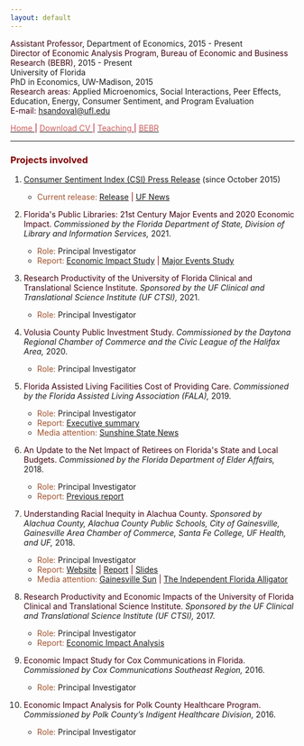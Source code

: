 ```yaml
---
layout: default
---
```


<span style="color: #3F000F"> Assistant Professor, </span> Department of Economics, 2015 - Present  
<span style="color: #3F000F"> Director of Economic Analysis Program, Bureau of Economic and Business Research (BEBR), </span>  2015 - Present  
University of Florida  
PhD in Economics, UW-Madison, 2015  
<span style="color: #3F000F"> Research areas: </span> Applied Microenomics, Social Interactions, Peer Effects, Education, Energy, Consumer Sentiment, and Program Evaluation  
<span style="color: #3F000F"> E-mail: </span> [hsandoval@ufl.edu](mailto:hsandoval@ufl.edu) 

[<span style="color: IndianRed"> Home </span>](index.html) <span style="color: #A70D2A"> &#124; </span> <a href="https://hhsandoval.github.io/CVHHSG.pdf" target="_blank"> <span style="color: IndianRed"> Download CV </span> </a> <span style="color: #A70D2A"> &#124; </span> [<span style="color: IndianRed"> Teaching </span>](teaching.html) <span style="color: #A70D2A"> &#124; </span> [<span style="color: IndianRed"> BEBR </span>](bebr.html)

* * *

### <span style="color: maroon"> Projects involved </span>

1. [Consumer Sentiment Index (CSI) Press Release](https://www.bebr.ufl.edu/florida-consumer-sentiment/) (since October 2015)
    * <span style="color: Sienna"> Current release:</span> [Release](https://www.bebr.ufl.edu/wp-content/uploads/2022/08/csi_2022_2_august.pdf) <span style="color: maroon"> &#124; </span> [UF News](https://news.ufl.edu/2022/08/july-consumer-report/)

2. <span style="color: #3F000F"> Florida's Public Libraries: 21st Century Major Events and 2020 Economic Impact. </span> *Commissioned by the Florida Department of State, Division of Library and Information Services,* 2021. 
    * <span style="color: Sienna"> Role: </span> Principal Investigator 
    * <span style="color: Sienna"> Report: </span> [Economic Impact Study](https://dos.myflorida.com/library-archives/library-development/data/economic-impact/) <span style="color: maroon"> &#124; </span> [Major Events Study](https://dos.myflorida.com/library-archives/library-development/data/major-events/)

3. <span style="color: #3F000F"> Research Productivity of the University of Florida Clinical and Translational Science Institute. </span> *Sponsored by the UF Clinical and Translational Science Institute (UF CTSI),* 2021. 
    * <span style="color: Sienna"> Role: </span> Principal Investigator 

4. <span style="color: #3F000F"> Volusia County Public Investment Study. </span> *Commissioned by the Daytona Regional Chamber of Commerce and the Civic League of the Halifax Area,* 2020. 
    * <span style="color: Sienna"> Role: </span> Principal Investigator 

5. <span style="color: #3F000F"> Florida Assisted Living Facilities Cost of Providing Care. </span> *Commissioned by the Florida Assisted Living Association (FALA),* 2019.
    * <span style="color: Sienna"> Role: </span> Principal Investigator 
    * <span style="color: Sienna"> Report: </span> [Executive summary](https://www.fala.org/ALF-Cost-of-Care-Study.html)
    * <span style="color: Sienna"> Media attention: </span> [Sunshine State News](http://www.sunshinestatenews.com/story/florida-alfs-face-rising-cost-few-skilled-workers)

6. <span style="color: #3F000F"> An Update to the Net Impact of Retirees on Florida's State and Local Budgets. </span>  *Commissioned by the Florida Department of Elder Affairs,* 2018.
    * <span style="color: Sienna"> Role: </span>  Principal Investigator 
    * <span style="color: Sienna"> Report: </span> [Previous report](https://elderaffairs.org/wp-content/uploads/Retiree-Net-Impact-on-Floridas-Budgets-1.pdf)

7. <span style="color: #3F000F"> Understanding Racial Inequity in Alachua County. </span> *Sponsored by Alachua County, Alachua County Public Schools, City of Gainesville, Gainesville Area Chamber of Commerce, Santa Fe College, UF Health, and UF,* 2018.
    * <span style="color: Sienna"> Role: </span>  Principal Investigator 
    * <span style="color: Sienna"> Report: </span> [Website](https://www.bebr.ufl.edu/economics/racial-inequity) <span style="color: maroon"> &#124; </span> [Report](https://www.bebr.ufl.edu/sites/default/files/Research%20Reports/ri1_baseline_report.pdf) <span style="color: maroon"> &#124; </span> [Slides](https://www.bebr.ufl.edu/sites/default/files/Research%20Reports/ri3_presentation_slides.pdf)
    * <span style="color: Sienna"> Media attention: </span> [Gainesville Sun](http://www.gainesville.com/news/20180113/disparity-study-alachua-county-blacks-face-bigger-hurdles?start=2) <span style="color: maroon"> &#124; </span> [The Independent Florida Alligator](https://www.alligator.org/news/uf-researchers-released-a-report-on-alachua-county-s-racial/article_9ddb58aa-fa22-11e7-8e34-a726da16f65c.html) 

8. <span style="color: #3F000F"> Research Productivity and Economic Impacts of the University of Florida Clinical and Translational Science Institute. </span>  *Sponsored by the UF Clinical and Translational Science Institute (UF CTSI),* 2017.
    * <span style="color: Sienna"> Role: </span>  Principal Investigator 
    * <span style="color: Sienna"> Report: </span> [Economic Impact Analysis](https://www.ctsi.ufl.edu/about/research-initiatives/economic-impact-analysis/) 

9. <span style="color: #3F000F"> Economic Impact Study for Cox Communications in Florida. </span> *Commissioned by Cox Communications Southeast Region,* 2016.
    * <span style="color: Sienna"> Role: </span>  Principal Investigator 

10. <span style="color: #3F000F"> Economic Impact Analysis for Polk County Healthcare Program. </span> *Commissioned by Polk County’s Indigent Healthcare Division,* 2016.
    * <span style="color: Sienna"> Role: </span>  Principal Investigator 
